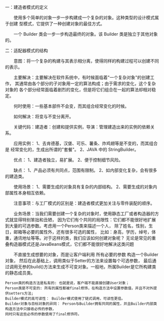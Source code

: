一：建造者模式的定义

　　使用多个简单的对象一步一步构建成一个复杂的对象。这种类型的设计模式属于创建
型模式，它提供了一种创建对象的最佳方式。

　　一个 Builder 类会一步一步构造最终的对象。该 Builder 类是独立于其他对象的。

二：适配器模式的结构

　　意图：将一个复杂的构建与其表示相分离，使得同样的构建过程可以创建不同的表示。

　　主要解决：主要解决在软件系统中，有时候面临着"一个复杂对象"的创建工作，
其通常由各个部分的子对象用一定的算法构成；由于需求的变化，这个复杂对象的
各个部分经常面临着剧烈的变化，但是将它们组合在一起的算法却相对稳定。

　　何时使用：一些基本部件不会变，而其组合经常变化的时候。

　　如何解决：将变与不变分离开。

　　关键代码：建造者：创建和提供实例，导演：管理建造出来的实例的依赖关系。

　　应用实例： 1、去肯德基，汉堡、可乐、薯条、炸鸡翅等是不变的，而其组合是
经常变化的，生成出所谓的"套餐"。 2、JAVA 中的 StringBuilder。

　　优点： 1、建造者独立，易扩展。 2、便于控制细节风险。

　　缺点： 1、产品必须有共同点，范围有限制。 2、如内部变化复杂，会有很多的建造类。

　　使用场景： 1、需要生成的对象具有复杂的内部结构。 2、需要生成的对象内部属性本身相互依赖。

　　注意事项：与工厂模式的区别是：建造者模式更加关注与零件装配的顺序。

　　业务场景：当我们需要创建一个复杂的对象时，使用静态工厂或者构造器的方式就显得特别笨拙和丑陋，
因为它们有个共同的局限性：它们都不能很好地扩展到大量的可选参数。考虑用一个Person类来描述一个人，
除了姓名，性别，生日，邮箱等必要的属性外，还有很多可选的属性，
比如：身高，学历，绰号，体重，通讯地址等等。对于这样的类，我们应该如何创建对象呢？
无论是常见的重叠构造器模式还是JavaBeans模式，它们都不能很好地解决这类问题


　　不直接生成想要的对象，而是让客户端利用 所有必要的参数 构造一个Builder对象，
然后在此基础上，调用类似于Setter的方法来设置每个可选参数，
最后通过调用无参的build()方法来生成不可变对象。一般地，所属Builder是它所构建类的静态成员类。


    Person类的构造方法是私有的: 也就是说，客户端不能直接创建User对象；
    Person类是不可变的: 所有的属性都被final修饰，在构造方法中设置参数值，并且不对外提供setters方法;
    Builder模式的高可读性： Builder模式使用了链式调用，可读性更佳。
    Builder对象与目标对象的异同： Person与Builder拥有共同的属性，并且Builder内部类构造方法中只接收必传的参数，
    同时只有这些必传的参数使用了final修饰符。
